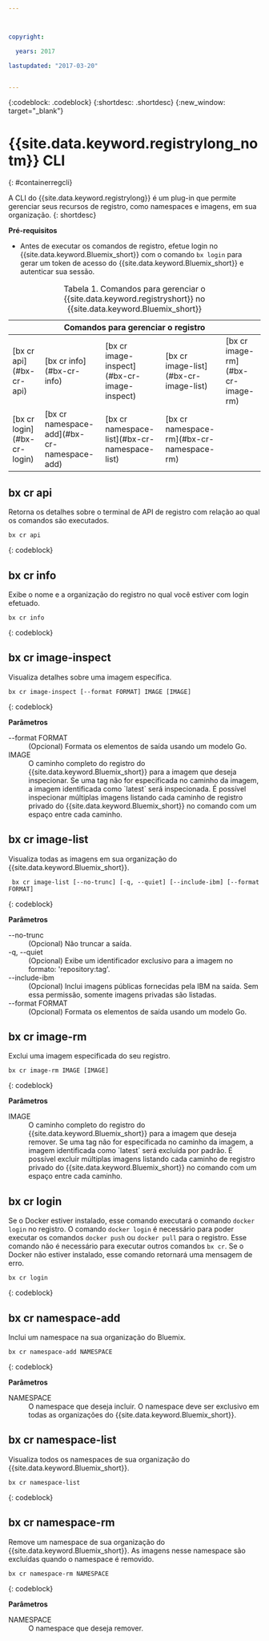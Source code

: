 ```yaml
---



copyright:

  years: 2017

lastupdated: "2017-03-20"


---
```


{:codeblock: .codeblock}
{:shortdesc: .shortdesc}
{:new_window: target="_blank"}

# {{site.data.keyword.registrylong_notm}} CLI
{: #containerregcli}

A CLI do {{site.data.keyword.registrylong}} é um plug-in que permite gerenciar seus recursos de registro, como namespaces e imagens, em sua organização.
{: shortdesc}

**Pré-requisitos**
* Antes de executar os comandos de registro, efetue login no {{site.data.keyword.Bluemix_short}}
 com o comando `bx login` para gerar um token de acesso do {{site.data.keyword.Bluemix_short}}
 e autenticar sua sessão.

<table summary="Gerenciar seu registro de contêineres">
<caption>Tabela 1. Comandos para gerenciar o {{site.data.keyword.registryshort}} no {{site.data.keyword.Bluemix_short}}
</caption>
 <thead>
 <th colspan="5">Comandos para gerenciar o registro</th>
 </thead>
 <tbody>
 <tr>
 <td>[bx cr api](#bx-cr-api)</td>
 <td>[bx cr info](#bx-cr-info)</td>
 <td>[bx cr image-inspect](#bx-cr-image-inspect)</td>
 <td>[bx cr image-list](#bx-cr-image-list)</td>
 <td>[bx cr image-rm](#bx-cr-image-rm)</td>
 </tr>
 <tr>
 <td>[bx cr login](#bx-cr-login)</td>
 <td>[bx cr namespace-add](#bx-cr-namespace-add)</td>
 <td>[bx cr namespace-list](#bx-cr-namespace-list)</td>
 <td>[bx cr namespace-rm](#bx-cr-namespace-rm)</td>
 </tr></tbody></table>


## bx cr api
Retorna os detalhes sobre o terminal de API de registro com relação ao qual os comandos são executados.

```
bx cr api
```
{: codeblock}


## bx cr info
Exibe o nome e a organização do registro no qual você estiver com login efetuado. 

```
bx cr info
```
{: codeblock}


## bx cr image-inspect
Visualiza detalhes sobre uma imagem específica.

```
bx cr image-inspect [--format FORMAT] IMAGE [IMAGE]
```
{: codeblock}

**Parâmetros**
<dl>
<dt>--format FORMAT</dt>
<dd>(Opcional) Formata os elementos de saída usando um modelo Go.</dd>
<dt>IMAGE</dt>
<dd>O caminho completo do registro do {{site.data.keyword.Bluemix_short}} para a imagem que deseja inspecionar. Se uma tag não for especificada no caminho da imagem, a imagem identificada como `latest` será inspecionada. É possível inspecionar múltiplas imagens listando cada caminho de registro privado do {{site.data.keyword.Bluemix_short}} no comando com um espaço entre cada caminho.</dd>
</dl>


## bx cr image-list
Visualiza todas as imagens em sua organização do {{site.data.keyword.Bluemix_short}}.

```
 bx cr image-list [--no-trunc] [-q, --quiet] [--include-ibm] [--format FORMAT]
```
{: codeblock}

**Parâmetros**
<dl>
<dt>--no-trunc</dt>
<dd>(Opcional) Não truncar a saída.</dd>
<dt>-q, --quiet</dt>
<dd>(Opcional) Exibe um identificador exclusivo para a imagem no formato: 'repository:tag'.</dd>
<dt>--include-ibm</dt>
<dd>(Opcional) Inclui imagens públicas fornecidas pela IBM na saída. Sem essa permissão, somente imagens privadas são listadas.</dd>
<dt>--format FORMAT</dt>
<dd>(Opcional) Formata os elementos de saída usando um modelo Go.</dd>
</dl>


## bx cr image-rm
Exclui uma imagem especificada do seu registro.

```
bx cr image-rm IMAGE [IMAGE]
```
{: codeblock}

**Parâmetros**
<dl>
<dt>IMAGE</dt>
<dd>O caminho completo do registro do {{site.data.keyword.Bluemix_short}} para a imagem que deseja remover. Se uma tag não for especificada no caminho da imagem, a imagem identificada como `latest` será excluída por padrão. É possível excluir múltiplas imagens listando cada caminho de registro privado do {{site.data.keyword.Bluemix_short}} no comando com um espaço entre cada caminho.</dd>
</dl>


## bx cr login
Se o Docker estiver instalado, esse comando executará o comando `docker login` no registro. O comando `docker login` é necessário para poder executar os comandos `docker push` ou `docker pull` para o registro. Esse comando não é necessário para executar outros comandos `bx cr`. Se o Docker não estiver instalado, esse comando retornará uma mensagem de erro.

```
bx cr login
```
{: codeblock}


## bx cr namespace-add
Inclui um namespace na sua organização do Bluemix. 

```
bx cr namespace-add NAMESPACE
```
{: codeblock}

**Parâmetros**
<dl>
<dt>NAMESPACE</dt>
<dd>O namespace que deseja incluir. O namespace deve ser exclusivo em todas as organizações do {{site.data.keyword.Bluemix_short}}.</dd>
</dl>


## bx cr namespace-list
Visualiza todos os namespaces de sua organização do {{site.data.keyword.Bluemix_short}}.

```
bx cr namespace-list
```
{: codeblock}


## bx cr namespace-rm
Remove um namespace de sua organização do {{site.data.keyword.Bluemix_short}}. As imagens nesse namespace são excluídas quando o namespace é removido.

```
bx cr namespace-rm NAMESPACE
```
{: codeblock}

**Parâmetros**
<dl>
<dt>NAMESPACE</dt>
<dd>O namespace que deseja remover. </dd>
</dl>
